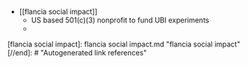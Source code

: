 - [[flancia social impact]]
	- US based 501(c)(3) nonprofit to fund UBI experiments
	-

[//begin]: # "Autogenerated link references for markdown compatibility"
[flancia social impact]: flancia social impact.md "flancia social impact"
[//end]: # "Autogenerated link references"